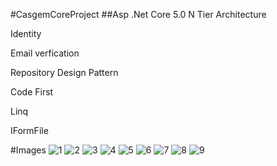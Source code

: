 #CasgemCoreProject
##Asp .Net Core 5.0 N Tier Architecture 
<p>Identity </p>
<p>Email verfication </p>
<p>Repository Design Pattern </p>
<p>Code First </p>
<p>Linq </p>
<p>IFormFile </p>

#Images
![1](https://github.com/GokayAcikgoz/CasgemCoreProject/assets/57223178/cf034be7-2995-472f-abb5-ec2e2cd7a1fc)
![2](https://github.com/GokayAcikgoz/CasgemCoreProject/assets/57223178/cb09d6c0-aab2-446c-b589-befb2844ed66)
![3](https://github.com/GokayAcikgoz/CasgemCoreProject/assets/57223178/b23d0b5a-e8fd-485a-8148-3f9995b57ab2)
![4](https://github.com/GokayAcikgoz/CasgemCoreProject/assets/57223178/e89d8915-db3f-433b-ae69-d5f287d35143)
![5](https://github.com/GokayAcikgoz/CasgemCoreProject/assets/57223178/1b614fa4-07fd-440b-8da9-256ceae1a1b0)
![6](https://github.com/GokayAcikgoz/CasgemCoreProject/assets/57223178/df2d2e6a-a4c2-45a9-aa61-f5a7812329f2)
![7](https://github.com/GokayAcikgoz/CasgemCoreProject/assets/57223178/8d23aa3e-29d2-475e-9a89-b6557aa3d284)
![8](https://github.com/GokayAcikgoz/CasgemCoreProject/assets/57223178/aee0a7aa-c606-419b-abd8-003ee22d4da7)
![9](https://github.com/GokayAcikgoz/CasgemCoreProject/assets/57223178/54c8588b-1d8d-469f-9ff6-d0d4659982c1)

